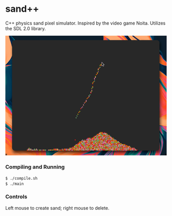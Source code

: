 # sand++
 
C++ physics sand pixel simulator. Inspired by the video game Noita. Utilizes the SDL 2.0 library.
 
![Gif Example](./sandpp.gif)
 
### Compiling and Running

```bash
$ ./compile.sh
$ ./main
```

### Controls
 
Left mouse to create sand; right mouse to delete.
